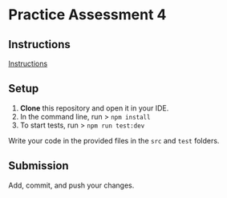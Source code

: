 # Practice Assessment 4

## Instructions

[Instructions](https://docs.google.com/document/d/13jH9HPnDNPsM8WlGS260gjFwV5hHmY4ZB4UAw6BvmVc/preview)

## Setup

1. **Clone** this repository and open it in your IDE.
2. In the command line, run > `npm install`
3. To start tests, run > `npm run test:dev`

Write your code in the provided files in the `src` and `test` folders.

## Submission

Add, commit, and push your changes.
